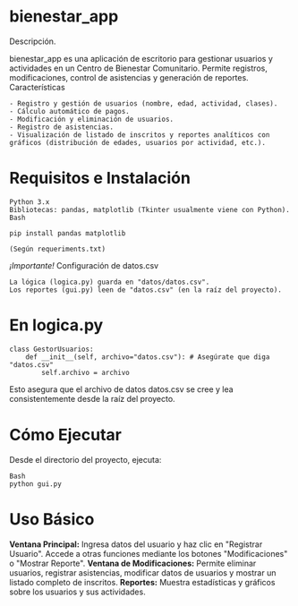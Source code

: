 # bienestar_app
Descripción.

bienestar_app es una aplicación de escritorio para gestionar usuarios y actividades en un Centro de Bienestar Comunitario. Permite registros, modificaciones, control de asistencias y generación de reportes.
Características

    - Registro y gestión de usuarios (nombre, edad, actividad, clases).
    - Cálculo automático de pagos.
    - Modificación y eliminación de usuarios.
    - Registro de asistencias.
    - Visualización de listado de inscritos y reportes analíticos con gráficos (distribución de edades, usuarios por actividad, etc.).

# Requisitos e Instalación

    Python 3.x
    Bibliotecas: pandas, matplotlib (Tkinter usualmente viene con Python).
    Bash

    pip install pandas matplotlib

    (Según requeriments.txt)

*¡Importante!* Configuración de datos.csv

    La lógica (logica.py) guarda en "datos/datos.csv".
    Los reportes (gui.py) leen de "datos.csv" (en la raíz del proyecto).


# En logica.py
    class GestorUsuarios:
        def __init__(self, archivo="datos.csv"): # Asegúrate que diga "datos.csv"
            self.archivo = archivo

Esto asegura que el archivo de datos datos.csv se cree y lea consistentemente desde la raíz del proyecto.

# Cómo Ejecutar

Desde el directorio del proyecto, ejecuta:

    Bash   
    python gui.py
    
# Uso Básico

**Ventana Principal:** Ingresa datos del usuario y haz clic en "Registrar Usuario". Accede a otras funciones mediante los botones "Modificaciones" o "Mostrar Reporte".
**Ventana de Modificaciones:** Permite eliminar usuarios, registrar asistencias, modificar datos de usuarios y mostrar un listado completo de inscritos.
**Reportes:** Muestra estadísticas y gráficos sobre los usuarios y sus actividades.

